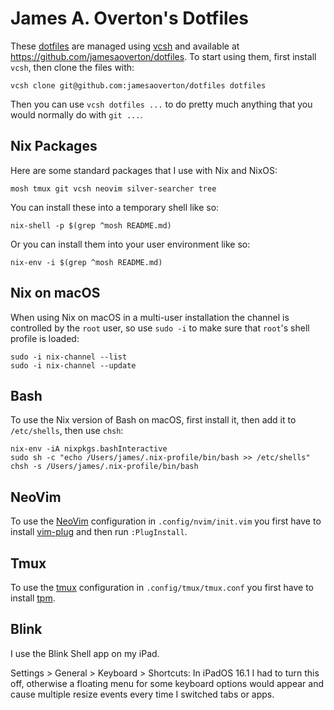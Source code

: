 # James A. Overton's Dotfiles

These [dotfiles](http://dotfiles.github.io) are managed using [vcsh](https://github.com/RichiH/vcsh) and available at <https://github.com/jamesaoverton/dotfiles>. To start using them, first install `vcsh`, then clone the files with:

    vcsh clone git@github.com:jamesaoverton/dotfiles dotfiles

Then you can use `vcsh dotfiles ...` to do pretty much anything that you would normally do with `git ...`.

## Nix Packages

Here are some standard packages that I use with Nix and NixOS:

```
mosh tmux git vcsh neovim silver-searcher tree
```

You can install these into a temporary shell like so:

```
nix-shell -p $(grep ^mosh README.md)
```

Or you can install them into your user environment like so:

```
nix-env -i $(grep ^mosh README.md)
```

## Nix on macOS

When using Nix on macOS in a multi-user installation the channel is controlled by the `root` user, so use `sudo -i` to make sure that `root`'s shell profile is loaded:

```
sudo -i nix-channel --list
sudo -i nix-channel --update
```

## Bash

To use the Nix version of Bash on macOS, first install it, then add it to `/etc/shells`, then use `chsh`:

```
nix-env -iA nixpkgs.bashInteractive
sudo sh -c "echo /Users/james/.nix-profile/bin/bash >> /etc/shells"
chsh -s /Users/james/.nix-profile/bin/bash
```

## NeoVim

To use the [NeoVim](https://neovim.io) configuration in `.config/nvim/init.vim` you first have to install [vim-plug](https://github.com/junegunn/vim-plug) and then run `:PlugInstall`.

## Tmux

To use the [tmux](https://github.com/tmux/tmux/wiki) configuration in `.config/tmux/tmux.conf` you first have to install [tpm](https://github.com/tmux-plugins/tpm).

## Blink

I use the Blink Shell app on my iPad.

Settings > General > Keyboard > Shortcuts:
In iPadOS 16.1 I had to turn this off,
otherwise a floating menu for some keyboard options
would appear and cause multiple resize events
every time I switched tabs or apps.


